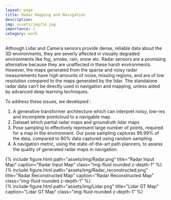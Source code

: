 ```yaml
---
layout: page
title: Radar Mapping and Navigation
description: 
img: assets/img/14.jpg
importance: 1
category: work
---
```


Although Lidar and Camera sensors provide dense, reliable data about the 3D environments, they are severly affected in visually degraded environments like fog, smoke, rain, snow etc. Radar sensors are a promising alternative because they are unaffected in these harsh environments. However, the maps generated from the sparse and noisy radar measurements have high amounts of noise, missing regions, and are of low resolution compared to the maps generated by the lidar. The standalone radar data can't be directly used in navigation and mapping, unless aided by advanced deep learning techniques. 

To address these issues, we developed :
1. A generative transformer architecture which can interpret noisy, low-res and incomplete pointcloud to a navigable map.
2. Dataset which partial radar maps and groundruth lidar maps
3. Pose sampling to effectively represent large number of points, required for a map in the environment. Our pose sampling captures 99.99% of the data, compared to 80% data captured using random sampling.
4. A navigation metric, using the state-of-the-art path planners, to assess the quality of generated radar maps in navigation. 


<div class="row">
    <div class="col-sm mt-3 mt-md-0">
        {% include figure.html path="assets/img/Radar.png" title="Radar Input Map" caption="Radar Input Map" class="img-fluid rounded z-depth-1" %}
    </div>
    <div class="col-sm mt-3 mt-md-0">
        {% include figure.html path="assets/img/Radar_reconstructed.png" title="Radar Reconstructed Map" caption="Radar Reconstructed Map" class="img-fluid rounded z-depth-1" %}
    </div>
    <div class="col-sm mt-3 mt-md-0">
        {% include figure.html path="assets/img/Lidar.png" title="Lidar GT Map" caption="Lidar GT Map" class="img-fluid rounded z-depth-1" %}
    </div>
</div>